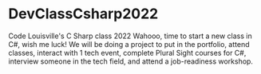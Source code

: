 # DevClassCsharp2022
Code Louisville's C Sharp class 2022
Wahooo, time to start a new class in C#, wish me luck!
We will be doing a project to put in the portfolio, attend classes, interact with 1 tech event, complete Plural Sight courses for C#, interview someone in the tech field, and attend a job-readiness workshop.
